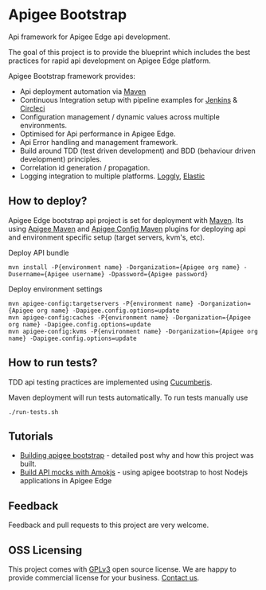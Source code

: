 # Apigee Bootstrap

Api framework for Apigee Edge api development.

The goal of this project is to provide the blueprint which includes the best practices for rapid api development on Apigee Edge platform.

Apigee Bootstrap framework provides:

* Api deployment automation via [Maven](https://maven.apache.org)
* Continuous Integration setup with pipeline examples for [Jenkins](https://jenkins.io) & [Circleci](https://circleci.com)
* Configuration management / dynamic values across multiple environments.
* Optimised for Api performance in Apigee Edge.
* Api Error handling and management framework.
* Build around TDD (test driven development) and BDD (behaviour driven development) principles.
* Correlation id generation / propagation.
* Logging integration to multiple platforms. [Loggly](loggly.com), [Elastic](https://www.elastic.co/elk-stack)

## How to deploy?

Apigee Edge bootstrap api project is set for deployment with [Maven](https://maven.apache.org). Its using [Apigee Maven](https://github.com/apigee/apigee-deploy-maven-plugin) and [Apigee Config Maven](https://github.com/apigee/apigee-config-maven-plugin) plugins for deploying api and environment specific setup (target servers, kvm's, etc).

Deploy API bundle

	mvn install -P{environment name} -Dorganization={Apigee org name} -Dusername={Apigee username} -Dpassword={Apigee password}

Deploy environment settings

	mvn apigee-config:targetservers -P{environment name} -Dorganization={Apigee org name} -Dapigee.config.options=update 
	mvn apigee-config:caches -P{environment name} -Dorganization={Apigee org name} -Dapigee.config.options=update 
	mvn apigee-config:kvms -P{environment name} -Dorganization={Apigee org name} -Dapigee.config.options=update  

## How to run tests?

TDD api testing practices are implemented using [Cucumberjs](https://www.npmjs.com/package/cucumber).

	
Maven deployment will run tests automatically. To run tests manually use

	./run-tests.sh

## Tutorials

* [Building apigee bootstrap](https://www.popularowl.com/blog/build-api-mocks-with-amokjs/) - detailed post why and how this project was built.
* [Build API mocks with Amokjs](https://www.popularowl.com/blog/build-api-mocks-with-amokjs/) - using apigee bootstrap to host Nodejs applications in Apigee Edge


## Feedback

Feedback and pull requests to this project are very welcome.

## OSS Licensing

This project comes with [GPLv3](https://www.gnu.org/licenses/gpl-3.0.en.html) open source license. We are happy to provide commercial license for your business. [Contact us](https://github.com/sauliuz).
